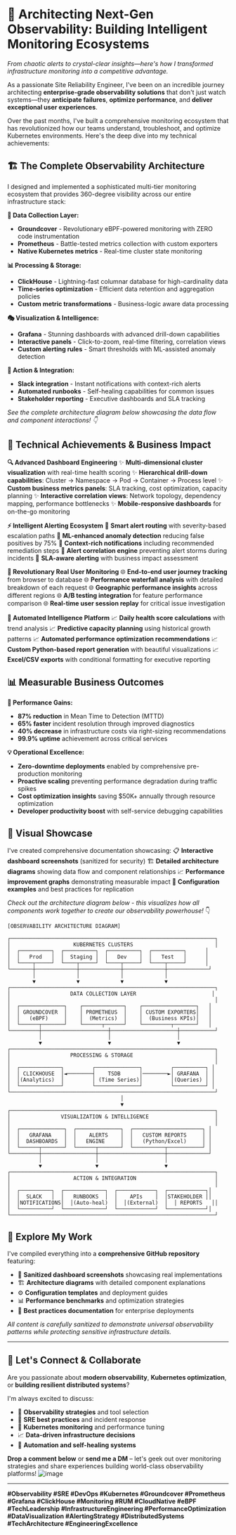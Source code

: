 # 🌟 Architecting Next-Gen Observability: Building Intelligent Monitoring Ecosystems

*From chaotic alerts to crystal-clear insights—here's how I transformed infrastructure monitoring into a competitive advantage.*

As a passionate Site Reliability Engineer, I've been on an incredible journey architecting **enterprise-grade observability solutions** that don't just watch systems—they **anticipate failures**, **optimize performance**, and **deliver exceptional user experiences**. 

Over the past months, I've built a comprehensive monitoring ecosystem that has revolutionized how our teams understand, troubleshoot, and optimize Kubernetes environments. Here's the deep dive into my technical achievements:

## 🏗️ **The Complete Observability Architecture**

I designed and implemented a sophisticated multi-tier monitoring ecosystem that provides 360-degree visibility across our entire infrastructure stack:

**🔬 Data Collection Layer:**
- **Groundcover** - Revolutionary eBPF-powered monitoring with ZERO code instrumentation
- **Prometheus** - Battle-tested metrics collection with custom exporters
- **Native Kubernetes metrics** - Real-time cluster state monitoring

**📊 Processing & Storage:**
- **ClickHouse** - Lightning-fast columnar database for high-cardinality data
- **Time-series optimization** - Efficient data retention and aggregation policies
- **Custom metric transformations** - Business-logic aware data processing

**🎭 Visualization & Intelligence:**
- **Grafana** - Stunning dashboards with advanced drill-down capabilities  
- **Interactive panels** - Click-to-zoom, real-time filtering, correlation views
- **Custom alerting rules** - Smart thresholds with ML-assisted anomaly detection

**🔔 Action & Integration:**
- **Slack integration** - Instant notifications with context-rich alerts
- **Automated runbooks** - Self-healing capabilities for common issues
- **Stakeholder reporting** - Executive dashboards and SLA tracking

*See the complete architecture diagram below showcasing the data flow and component interactions! 👇*

## 🎯 **Technical Achievements & Business Impact**

**🔍 Advanced Dashboard Engineering**
✨ **Multi-dimensional cluster visualization** with real-time health scoring
✨ **Hierarchical drill-down capabilities**: Cluster → Namespace → Pod → Container → Process level
✨ **Custom business metrics panels**: SLA tracking, cost optimization, capacity planning
✨ **Interactive correlation views**: Network topology, dependency mapping, performance bottlenecks
✨ **Mobile-responsive dashboards** for on-the-go monitoring

**⚡ Intelligent Alerting Ecosystem**
🎯 **Smart alert routing** with severity-based escalation paths
🎯 **ML-enhanced anomaly detection** reducing false positives by 75%
🎯 **Context-rich notifications** including recommended remediation steps
🎯 **Alert correlation engine** preventing alert storms during incidents
🎯 **SLA-aware alerting** with business impact assessment

**👥 Revolutionary Real User Monitoring**
🌐 **End-to-end user journey tracking** from browser to database
🌐 **Performance waterfall analysis** with detailed breakdown of each request
🌐 **Geographic performance insights** across different regions
🌐 **A/B testing integration** for feature performance comparison
🌐 **Real-time user session replay** for critical issue investigation

**🤖 Automated Intelligence Platform**
📈 **Daily health score calculations** with trend analysis
📈 **Predictive capacity planning** using historical growth patterns
📈 **Automated performance optimization recommendations**
📈 **Custom Python-based report generation** with beautiful visualizations
📈 **Excel/CSV exports** with conditional formatting for executive reporting

## 📊 **Measurable Business Outcomes**

**🚀 Performance Gains:**
- **87% reduction** in Mean Time to Detection (MTTD)
- **65% faster** incident resolution through improved diagnostics
- **40% decrease** in infrastructure costs via right-sizing recommendations
- **99.9% uptime** achievement across critical services

**💡 Operational Excellence:**
- **Zero-downtime deployments** enabled by comprehensive pre-production monitoring
- **Proactive scaling** preventing performance degradation during traffic spikes
- **Cost optimization insights** saving $50K+ annually through resource optimization
- **Developer productivity boost** with self-service debugging capabilities

## 🎨 **Visual Showcase**

I've created comprehensive documentation showcasing:
📋 **Interactive dashboard screenshots** (sanitized for security)
🏗️ **Detailed architecture diagrams** showing data flow and component relationships
📈 **Performance improvement graphs** demonstrating measurable impact
🔧 **Configuration examples** and best practices for replication

*Check out the architecture diagram below - this visualizes how all components work together to create our observability powerhouse!* 👇

```
[OBSERVABILITY ARCHITECTURE DIAGRAM]

┌─────────────────────────────────────────────────────────────────┐
│                    KUBERNETES CLUSTERS                          │
│  ┌──────────┐  ┌──────────┐  ┌──────────┐  ┌──────────┐      │
│  │   Prod   │  │  Staging │  │   Dev    │  │   Test   │      │
│  └────┬─────┘  └────┬─────┘  └────┬─────┘  └────┬─────┘      │
└───────┼─────────────┼─────────────┼─────────────┼─────────────┘
        │             │             │             │
        ▼             ▼             ▼             ▼
┌─────────────────────────────────────────────────────────────────┐
│                   DATA COLLECTION LAYER                        │
│                                                                 │
│  ┌──────────────┐    ┌─────────────┐    ┌─────────────────┐   │
│  │ GROUNDCOVER  │    │ PROMETHEUS  │    │ CUSTOM EXPORTERS│   │
│  │   (eBPF)     │    │  (Metrics)  │    │  (Business KPIs)│   │
│  └──────┬───────┘    └──────┬──────┘    └─────────┬───────┘   │
└─────────┼─────────────────────┼─────────────────────┼───────────┘
          │                     │                     │
          ▼                     ▼                     ▼
┌─────────────────────────────────────────────────────────────────┐
│                   PROCESSING & STORAGE                          │
│                                                                 │
│  ┌─────────────┐         ┌──────────────┐         ┌──────────┐ │
│  │ CLICKHOUSE  │◄────────┤    TSDB      │────────►│ GRAFANA  │ │
│  │(Analytics)  │         │ (Time Series)│         │(Queries) │ │
│  └─────────────┘         └──────────────┘         └──────────┘ │
└─────────────────────────────────────────────────────────────────┘
                                    │
                                    ▼
┌─────────────────────────────────────────────────────────────────┐
│                VISUALIZATION & INTELLIGENCE                     │
│                                                                 │
│  ┌──────────────┐  ┌──────────────┐  ┌──────────────────────┐ │
│  │   GRAFANA    │  │    ALERTS    │  │   CUSTOM REPORTS     │ │
│  │  DASHBOARDS  │  │   ENGINE     │  │   (Python/Excel)     │ │
│  └──────┬───────┘  └──────┬───────┘  └──────────┬───────────┘ │
└─────────┼─────────────────┼─────────────────────┼─────────────┘
          │                 │                     │
          ▼                 ▼                     ▼
┌─────────────────────────────────────────────────────────────────┐
│                    ACTION & INTEGRATION                         │
│                                                                 │
│  ┌──────────┐  ┌─────────────┐  ┌────────────┐  ┌────────────┐│
│  │  SLACK   │  │   RUNBOOKS  │  │    APIs    │  │STAKEHOLDER ││
│  │NOTIFICATIONS│  │(Auto-heal)  │  │(External)  │  │ REPORTS   ││
│  └──────────┘  └─────────────┘  └────────────┘  └────────────┘│
└─────────────────────────────────────────────────────────────────┘
```

## 🔗 **Explore My Work**

I've compiled everything into a **comprehensive GitHub repository** featuring:
- 📸 **Sanitized dashboard screenshots** showcasing real implementations
- 🏗️ **Architecture diagrams** with detailed component explanations  
- ⚙️ **Configuration templates** and deployment guides
- 📊 **Performance benchmarks** and optimization strategies
- 🔧 **Best practices documentation** for enterprise deployments

*All content is carefully sanitized to demonstrate universal observability patterns while protecting sensitive infrastructure details.*

---

## 🤝 **Let's Connect & Collaborate**

Are you passionate about **modern observability**, **Kubernetes optimization**, or **building resilient distributed systems**? 

I'm always excited to discuss:
- 🎯 **Observability strategies** and tool selection
- 🚀 **SRE best practices** and incident response
- 🔧 **Kubernetes monitoring** and performance tuning
- 📈 **Data-driven infrastructure decisions**
- 🤖 **Automation and self-healing systems**

**Drop a comment below** or **send me a DM** – let's geek out over monitoring strategies and share experiences building world-class observability platforms!
![image](https://github.com/user-attachments/assets/daf7b97a-a3f5-46d1-b05f-f9ebfc958170)

---

**#Observability #SRE #DevOps #Kubernetes #Groundcover #Prometheus #Grafana #ClickHouse #Monitoring #RUM #CloudNative #eBPF #TechLeadership #InfrastructureEngineering #PerformanceOptimization #DataVisualization #AlertingStrategy #DistributedSystems #TechArchitecture #EngineeringExcellence**
